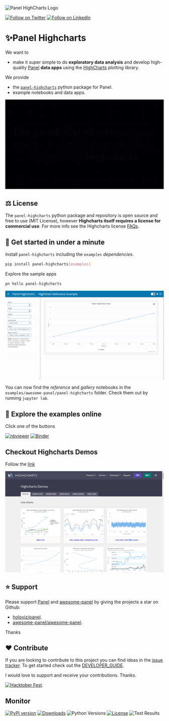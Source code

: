 ![Panel HighCharts Logo](https://raw.githubusercontent.com/MarcSkovMadsen/panel-highcharts/main/assets/images/panel-highcharts-logo.png)

[![Follow on Twitter](https://img.shields.io/twitter/follow/MarcSkovMadsen.svg?style=social)](https://twitter.com/MarcSkovMadsen)
[![Follow on LinkedIn](https://img.shields.io/badge/linked-in-blue)](https://www.linkedin.com/in/marcskovmadsen)

# ✨Panel Highcharts

We want to

- make it super simple to do **exploratory data analysis** and develop high-quality
[Panel](https://awesome-panel.org) **data apps** using the [HighCharts](https://www.highcharts.com/) plotting library.

We provide

- the [`panel-highcharts`](https://pypi.org/project/panel-highcharts/) python package for Panel.
- example notebooks and data apps.

![Panel HighCharts Intro](https://raw.githubusercontent.com/MarcSkovMadsen/panel-highcharts/main/assets/videos/panel-highcharts-intro.gif)

## ⚖️ License

The `panel-highcharts` python package and repository is open source and free to use (MIT License), however **Highcharts itself requires a license for commercial use**. For more info see the Highcharts license [FAQs](https://shop.highsoft.com/faq).

## 🚀 Get started in under a minute

Install `panel-highcharts` including the *`examples` dependencies*.

```bash
pip install panel-highcharts[examples]
```

Explore the sample apps

```bash
pn hello panel-highcharts
```

![Panel HighCharts Intro](https://raw.githubusercontent.com/MarcSkovMadsen/panel-highcharts/main/assets/videos/pn-hello-panel-highcharts.gif)

You can now find the *reference* and *gallery* notebooks in the `examples/awesome-panel/panel-highcharts` folder. Check them out by running `jupyter lab`.

## 📒 Explore the examples online

Click one of the buttons

[![nbviewer](https://raw.githubusercontent.com/jupyter/design/master/logos/Badges/nbviewer_badge.svg)](https://nbviewer.org/github/awesome-panel/panel-highcharts/tree/main/examples/)
[![Binder](https://mybinder.org/badge_logo.svg)](https://mybinder.org/v2/gh/awesome-panel/panel-highcharts/HEAD)

## Checkout Highcharts Demos

Follow the [link](https://www.highcharts.com/demo)

[![Highcharts Gallery](https://raw.githubusercontent.com/MarcSkovMadsen/panel-highcharts/main/assets/images/highcharts-gallery.png)](https://www.highcharts.com/demo)

## ⭐ Support

Please support [Panel](https://panel.holoviz.org) and
[awesome-panel](https://awesome-panel.org) by giving the projects a star on Github:

- [holoviz/panel](https://github.com/holoviz/panel).
- [awesome-panel/awesome-panel](https://github.com/awesome-panel/awesome-panel).

Thanks

## ❤️ Contribute

If you are looking to contribute to this project you can find ideas in the [issue tracker](https://github.com/awesome-panel/panel-highcharts/issues). To get started check out the [DEVELOPER_GUIDE](DEVELOPER_GUIDE.md).

I would love to support and receive your contributions. Thanks.

[![Hacktober Fest](https://github.blog/wp-content/uploads/2022/10/hacktoberfestbanner.jpeg?fit=1200%2C630)](https://github.com/awesome-panel/panel-highcharts/issues).

## Monitor

[![PyPI version](https://badge.fury.io/py/panel-highcharts.svg)](https://pypi.org/project/panel-highcharts/)
[![Downloads](https://pepy.tech/badge/panel-highcharts/month)](https://pepy.tech/project/panel-highcharts)
![Python Versions](https://img.shields.io/badge/python-3.7%20%7C%203.8%20%7C%203.9%20%7C%203.10-blue)
[![License](https://img.shields.io/badge/License-MIT%202.0-blue.svg)](https://opensource.org/licenses/MIT)
![Test Results](https://github.com/awesome-panel/panel-highcharts/actions/workflows/tests.yaml/badge.svg?branch=main)
